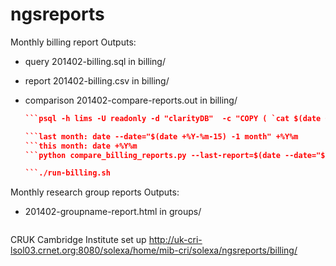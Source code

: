 ngsreports
==========

Monthly billing report 
Outputs:
- query 201402-billing.sql in billing/
- report 201402-billing.csv in billing/
- comparison 201402-compare-reports.out in billing/

    ```sed 's/BILLING-DATE/'$(date +%Y-%m-%d)'/g' sql/gls-billing.sql > $(date +%Y%m)-billing.sql
    ```psql -h lims -U readonly -d "clarityDB"  -c "COPY ( `cat $(date +%Y%m)-billing.sql` ) TO STDOUT WITH DELIMITER AS ';' CSV HEADER " > $(date +%Y%m)-billing.csv
    
    ```last month: date --date="$(date +%Y-%m-15) -1 month" +%Y%m
    ```this month: date +%Y%m
    ```python compare_billing_reports.py --last-report=$(date --date="$(date +%Y-%m-15) -1 month" +%Y%m)-billing.csv --this-report=$(date +%Y%m)-billing.csv > $(date +%Y%m)-compare-reports.out
    
    ```./run-billing.sh
    
Monthly research group reports
Outputs:
- 201402-groupname-report.html in groups/

     ```python lab_reports.py --report=$(date +%Y%m)-billing.csv --output=groups/
     
     
CRUK Cambridge Institute set up http://uk-cri-lsol03.crnet.org:8080/solexa/home/mib-cri/solexa/ngsreports/billing/